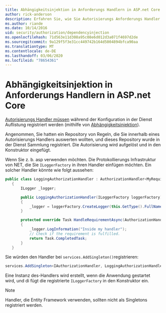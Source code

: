 ```yaml
---
title: Abhängigkeitsinjektion in Anforderungs Handlern in ASP.net Core
author: rick-anderson
description: Erfahren Sie, wie Sie Autorisierungs Anforderungs Handler mithilfe von Abhängigkeitsinjektion in eine ASP.net Core-App einfügen.
ms.author: riande
ms.date: 10/14/2016
uid: security/authorization/dependencyinjection
ms.openlocfilehash: 71d563e11d308a95c08e6d012d3a071f4697d2de
ms.sourcegitcommit: 9a129f5f3e31cc449742b164d5004894bfca90aa
ms.translationtype: MT
ms.contentlocale: de-DE
ms.lasthandoff: 03/06/2020
ms.locfileid: "78654361"
---
```

# <a name="dependency-injection-in-requirement-handlers-in-aspnet-core"></a>Abhängigkeitsinjektion in Anforderungs Handlern in ASP.net Core

<a name="security-authorization-di"></a>

[Autorisierungs Handler müssen](xref:security/authorization/policies#handler-registration) während der Konfiguration in der Dienst Auflistung registriert werden (mithilfe von [Abhängigkeitsinjektion](xref:fundamentals/dependency-injection)).

Angenommen, Sie hatten ein Repository von Regeln, die Sie innerhalb eines Autorisierungs Handlers auswerten wollten, und dieses Repository wurde in der Dienst Sammlung registriert. Die Autorisierung wird aufgelöst und in den Konstruktor eingefügt.

Wenn Sie z. b. asp verwenden möchten. Die Protokollierungs Infrastruktur von NET, die Sie `ILoggerFactory` in ihren Handler einfügen möchten. Ein solcher Handler könnte wie folgt aussehen:

```csharp
public class LoggingAuthorizationHandler : AuthorizationHandler<MyRequirement>
   {
       ILogger _logger;

       public LoggingAuthorizationHandler(ILoggerFactory loggerFactory)
       {
           _logger = loggerFactory.CreateLogger(this.GetType().FullName);
       }

       protected override Task HandleRequirementAsync(AuthorizationHandlerContext context, MyRequirement requirement)
       {
           _logger.LogInformation("Inside my handler");
           // Check if the requirement is fulfilled.
           return Task.CompletedTask;
       }
   }
   ```

Sie würden den Handler bei `services.AddSingleton()`registrieren:

```csharp
services.AddSingleton<IAuthorizationHandler, LoggingAuthorizationHandler>();
```

Eine Instanz des-Handlers wird erstellt, wenn die Anwendung gestartet wird, und di fügt die registrierte `ILoggerFactory` in den Konstruktor ein.

> [!NOTE]
> Handler, die Entity Framework verwenden, sollten nicht als Singletons registriert werden.

